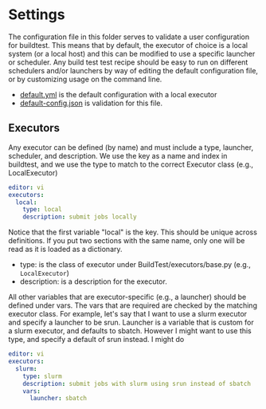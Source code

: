# Settings

The configuration file in this folder serves to validate a user configuration for
buildtest. This means that by default, the executor of choice is a local system (or
a local host) and this can be modified to use a specific launcher
or scheduler. Any build test test recipe should be easy to run on different
schedulers and/or launchers by way of editing the default configuration file,
or by customizing usage on the command line.

 - [default.yml](default.yml) is the default configuration with a local executor
 - [default-config.json](default-config.json) is validation for this file.

## Executors

Any executor can be defined (by name) and must include a type, launcher,
scheduler, and description. We use the key as a name and index in buildtest, and
we use the type to match to the correct Executor class (e.g., LocalExecutor)

```yaml
editor: vi
executors:
  local:
    type: local
    description: submit jobs locally
```

Notice that the first variable "local" is the key. This should be unique across definitions.
If you put two sections with the same name, only one will be read as it is loaded as a dictionary.

 - type: is the class of executor under BuildTest/executors/base.py (e.g., `LocalExecutor`)
 - description: is a description for the executor.

All other variables that are executor-specific (e.g., a launcher) should be defined under
vars. The vars that are required are checked by the matching executor class. For example,
let's say that I want to use a slurm executor and specify a launcher to be srun. Launcher
is a variable that is custom for a slurm executor, and defaults to sbatch. However I might
want to use this type, and specify a default of srun instead. I might do

```yaml
editor: vi
executors:
  slurm:
    type: slurm
    description: submit jobs with slurm using srun instead of sbatch
    vars:
      launcher: sbatch
``` 
